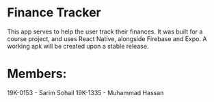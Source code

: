 # Finance Tracker

This app serves to help the user track their finances. It was built for a course project, and uses React Native, alongside Firebase and Expo. A working apk will be created upon a stable release.

# Members:

19K-0153 - Sarim Sohail
19K-1335 - Muhammad Hassan